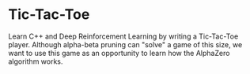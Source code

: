 # Tic-Tac-Toe
Learn C++ and Deep Reinforcement Learning by writing a Tic-Tac-Toe player. Although alpha-beta pruning can "solve" a game of this size, we want to use this game as an opportunity to learn how the AlphaZero algorithm works.